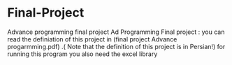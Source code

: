 # Final-Project
Advance programming final project
Ad Programming Final project :  you can read the definiation of this project in (final project Advance progarmming.pdf) .( Note that the definition of this project is in Persian!)
for running this program you also need the excel library  
